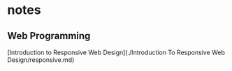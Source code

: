 # notes

## Web Programming

[Introduction to Responsive Web Design](./Introduction To Responsive Web Design/responsive.md)
